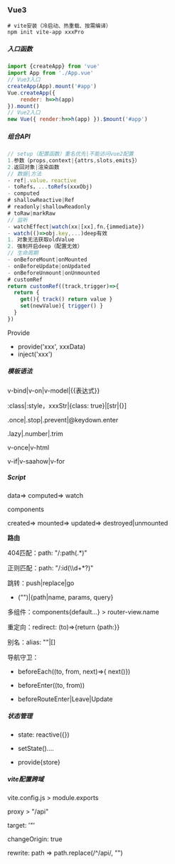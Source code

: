 ### Vue3

~~~shell
# vite安装（冷启动、热重载、按需编译）
npm init vite-app xxxPro
~~~

##### 入口函数

~~~js
import {createApp} from 'vue'
import App from './App.vue'
// Vue3入口
createApp(App).mount('#app')
Vue.createApp({
    render: h=>h(app)
}).mount()
// Vue2入口
new Vue({ render:h=>h(app) }).$mount('#app')
~~~

##### 组合API

~~~js
// setup（配置函数）重名优先|不能访问vue2配置
1.参数（props,context|{attrs,slots,emits}）
2.返回对象|渲染函数
// 数据|方法
- ref|.value，reactive
- toRefs，...toRefs(xxxObj)
- computed
# shallowReactive|Ref
# readonly|shallowReadonly
# toRaw|markRaw
// 监听
- watchEffect|watch(xx|[xx],fn,{immediate})
- watch(()=>obj.key,...)deep有效
1. 对象无法获取oldValue
2. 强制开启deep（配置无效）
// 生命周期 
- onBeforeMount|onMounted
- onBeforeUpdate|onUpdated
- onBeforeUnmount|onUnmounted
# customRef
return customRef((track,trigger)=>{
  return {
    get(){ track() return value }
    set(newValue){ trigger() }
  }
})
~~~

Provide

- provide('xxx', xxxData)
- inject('xxx')

##### 模板语法

v-bind|v-on|v-model|{{表达式}}

:class|:style，xxxStr|{class: true}|[str|{}]

.once|.stop|.prevent|@keydown.enter

.lazy|.number|.trim

v-once|v-html

v-if|v-saahow|v-for

##### Script

data=> computed=> watch

components

created=> mounted=> updated=> destroyed|unmounted

**路由**

404匹配：path: "/:path(.*)"

正则匹配：path: "/:id(\\\d+*?)"

跳转：push|replace|go

- ("")|{path|name, params, query}

多组件：components{default...} > router-view.name

重定向：redirect: (to)=>{return {path:}}

别名：alias: ""|[]

导航守卫：

- beforeEach((to, from, next)=>{ next()})

- beforeEnter((to, from))

- beforeRouteEnter|Leave|Update

##### 状态管理

- state: reactive({})

- setState()....

- provide{store}

##### vite配置跨域

vite.config.js > module.exports

proxy > "/api"

target: '"'

changeOrigin: true

rewrite: path => path.replace(/^\/api/, "")
